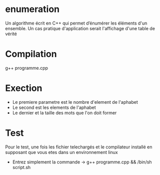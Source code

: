 # enumeration
Un algorithme écrit en C++ qui permet d’énumérer les éléments d'un ensemble. Un cas pratique d'application serait l'affichage d'une table de vérité

# Compilation
g++ programme.cpp 

# Exection
- Le premiere parametre est le nombre d'element de l'aphabet
- Le second est les elements de l'aphabet
- Le dernier et la taille des mots que l'on doit former 

# Test
Pour le test, une fois les fichier telechargés et le compilateur installé en supposant que vous etes dans un environnement linux
- Entrez simplement la commande -> g++ programme.cpp && /bin/sh script.sh

